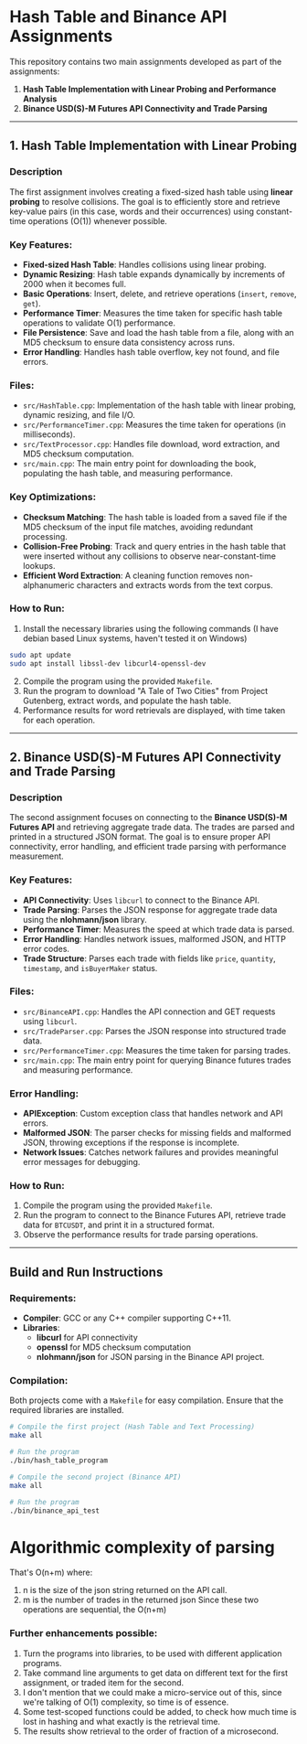 # Hash Table and Binance API Assignments

This repository contains two main assignments developed as part of the assignments:
1. **Hash Table Implementation with Linear Probing and Performance Analysis**
2. **Binance USD(S)-M Futures API Connectivity and Trade Parsing**

---

## 1. Hash Table Implementation with Linear Probing

### Description
The first assignment involves creating a fixed-sized hash table using **linear probing** to resolve collisions. The goal is to efficiently store and retrieve key-value pairs (in this case, words and their occurrences) using constant-time operations (O(1)) whenever possible.

### Key Features:
- **Fixed-sized Hash Table**: Handles collisions using linear probing.
- **Dynamic Resizing**: Hash table expands dynamically by increments of 2000 when it becomes full.
- **Basic Operations**: Insert, delete, and retrieve operations (`insert`, `remove`, `get`).
- **Performance Timer**: Measures the time taken for specific hash table operations to validate O(1) performance.
- **File Persistence**: Save and load the hash table from a file, along with an MD5 checksum to ensure data consistency across runs.
- **Error Handling**: Handles hash table overflow, key not found, and file errors.

### Files:
- `src/HashTable.cpp`: Implementation of the hash table with linear probing, dynamic resizing, and file I/O.
- `src/PerformanceTimer.cpp`: Measures the time taken for operations (in milliseconds).
- `src/TextProcessor.cpp`: Handles file download, word extraction, and MD5 checksum computation.
- `src/main.cpp`: The main entry point for downloading the book, populating the hash table, and measuring performance.

### Key Optimizations:
- **Checksum Matching**: The hash table is loaded from a saved file if the MD5 checksum of the input file matches, avoiding redundant processing.
- **Collision-Free Probing**: Track and query entries in the hash table that were inserted without any collisions to observe near-constant-time lookups.
- **Efficient Word Extraction**: A cleaning function removes non-alphanumeric characters and extracts words from the text corpus.

### How to Run:
1. Install the necessary libraries using the following commands (I have debian based Linux systems, haven't tested it on Windows)
```bash
sudo apt update
sudo apt install libssl-dev libcurl4-openssl-dev
```
2. Compile the program using the provided `Makefile`.
3. Run the program to download "A Tale of Two Cities" from Project Gutenberg, extract words, and populate the hash table.
4. Performance results for word retrievals are displayed, with time taken for each operation.

---

## 2. Binance USD(S)-M Futures API Connectivity and Trade Parsing

### Description
The second assignment focuses on connecting to the **Binance USD(S)-M Futures API** and retrieving aggregate trade data. The trades are parsed and printed in a structured JSON format. The goal is to ensure proper API connectivity, error handling, and efficient trade parsing with performance measurement.

### Key Features:
- **API Connectivity**: Uses `libcurl` to connect to the Binance API.
- **Trade Parsing**: Parses the JSON response for aggregate trade data using the **nlohmann/json** library.
- **Performance Timer**: Measures the speed at which trade data is parsed.
- **Error Handling**: Handles network issues, malformed JSON, and HTTP error codes.
- **Trade Structure**: Parses each trade with fields like `price`, `quantity`, `timestamp`, and `isBuyerMaker` status.

### Files:
- `src/BinanceAPI.cpp`: Handles the API connection and GET requests using `libcurl`.
- `src/TradeParser.cpp`: Parses the JSON response into structured trade data.
- `src/PerformanceTimer.cpp`: Measures the time taken for parsing trades.
- `src/main.cpp`: The main entry point for querying Binance futures trades and measuring performance.

### Error Handling:
- **APIException**: Custom exception class that handles network and API errors.
- **Malformed JSON**: The parser checks for missing fields and malformed JSON, throwing exceptions if the response is incomplete.
- **Network Issues**: Catches network failures and provides meaningful error messages for debugging.

### How to Run:
1. Compile the program using the provided `Makefile`.
2. Run the program to connect to the Binance Futures API, retrieve trade data for `BTCUSDT`, and print it in a structured format.
3. Observe the performance results for trade parsing operations.

---

## Build and Run Instructions

### Requirements:
- **Compiler**: GCC or any C++ compiler supporting C++11.
- **Libraries**: 
  - **libcurl** for API connectivity
  - **openssl** for MD5 checksum computation
  - **nlohmann/json** for JSON parsing in the Binance API project.

### Compilation:
Both projects come with a `Makefile` for easy compilation. Ensure that the required libraries are installed.

```bash
# Compile the first project (Hash Table and Text Processing)
make all

# Run the program
./bin/hash_table_program

# Compile the second project (Binance API)
make all

# Run the program
./bin/binance_api_test
```

# Algorithmic complexity of parsing
That's O(n+m) where:
1. n is the size of the json string returned on the API call.
2. m is the number of trades in the returned json
Since these two operations are sequential, the O(n+m)


### Further enhancements possible:

1. Turn the programs into libraries, to be used with different application programs.
2. Take command line arguments to get data on different text for the first assignment, or traded item for the second.
3. I don't mention that we could make a micro-service out of this, since we're talking of O(1) complexity, so time is of essence.
4. Some test-scoped functions could be added, to check how much time is lost in hashing and what exactly is the retrieval time.
5. The results show retrieval to the order of fraction of a microsecond.
